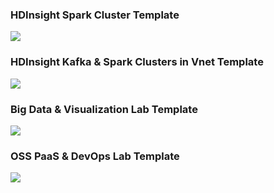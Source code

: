 ### HDInsight Spark Cluster Template
<a href="https://portal.azure.com/#create/Microsoft.Template/uri/https%3A%2F%2Fraw.githubusercontent.com%2FK2SoftwareSolutions%2Ftest%2Fmaster%2FTemplate-SparkCluster.json" target="_blank">
    <img src="http://azuredeploy.net/deploybutton.png"/>
</a>

### HDInsight Kafka & Spark Clusters in Vnet Template
<a href="https://portal.azure.com/#create/Microsoft.Template/uri/https%3A%2F%2Fraw.githubusercontent.com%2FK2SoftwareSolutions%2Ftest%2Fmaster%2FTemplate-KafkaSparkClusterInVnet.json" target="_blank">
    <img src="http://azuredeploy.net/deploybutton.png"/>
</a>

### Big Data & Visualization Lab Template
<a href="https://portal.azure.com/#create/Microsoft.Template/uri/https%3A%2F%2Fraw.githubusercontent.com%2FZoinerTejada%2Fmcw-big-data-and-visualization%2Fmaster%2FTemplates%2FTemplate-BigDataLab.json" target="_blank">
    <img src="http://azuredeploy.net/deploybutton.png"/>
</a>

### OSS PaaS & DevOps Lab Template
<a href="https://portal.azure.com/#create/Microsoft.Template/uri/https%3A%2F%2Fraw.githubusercontent.com%2FZoinerTejada%2Fmcw-oss-paas-devops%2Fmaster%2FTemplate-OSSPaaSVM.json" target="_blank">
    <img src="http://azuredeploy.net/deploybutton.png"/>
</a>